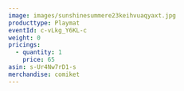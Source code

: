 ```yaml
---
image: images/sunshinesummere23keihvuaqyaxt.jpg
producttype: Playmat
eventId: c-vLkg_Y6KL-c
weight: 0
pricings:
  - quantity: 1
    price: 65
asin: s-Ur4Nw7rD1-s
merchandise: comiket
---
```

